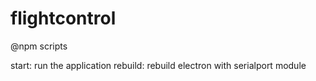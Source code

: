 # flightcontrol

@npm scripts

start:      run the application
rebuild:    rebuild electron with serialport module
